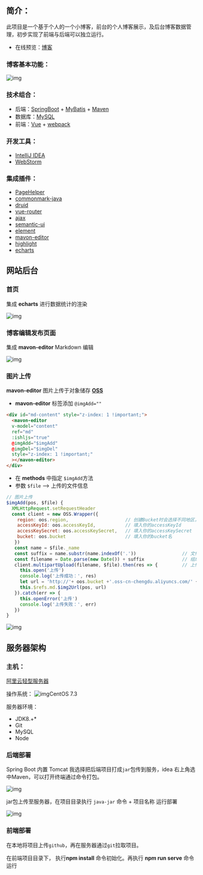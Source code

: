 ## 简介：

此项目是一个基于个人的一个小博客，前台的个人博客展示，及后台博客数据管理，初步实现了前端与后端可以独立运行。

- 在线预览：[博客](https://hyzt.vip) 

### 博客基本功能：

![img](https://202007002.oss-cn-chengdu.aliyuncs.com/images/blog%E9%A1%B9%E7%9B%AE-%E5%8D%9A%E5%AE%A2%E5%9B%BE%E7%89%87/%E5%8D%9A%E5%AE%A2%E5%8A%9F%E8%83%BD%E4%BB%8B%E7%BB%8D.png)

### 技术组合：

- 后端：[SpringBoot](https://spring.io/projects/spring-boot) + [MyBatis](https://mybatis.org/mybatis-3/zh/index.html) + [Maven](https://maven.apache.org/)
- 数据库：[MySQL](https://www.mysql.com/)
- 前端：[Vue](https://vuejs.org/) + [webpack](https://webpack.js.org/)

### 开发工具：

-  [IntelliJ IDEA](https://www.jetbrains.com/idea/)
-  [WebStorm](https://www.jetbrains.com/idea/)

### 集成插件：

- [PageHelper](https://pagehelper.github.io/)
- [commonmark-java](https://github.com/atlassian/commonmark-java)
- [druid](https://github.com/alibaba/druid)
- [vue-router](https://router.vuejs.org/zh/)
- [ajax](https://api.jquery.com/jquery.ajax/)
- [semantic-ui](https://semantic-ui.com/introduction/getting-started.html)
- [element](https://element.eleme.io/#/zh-CN)
- [mavon-editor](https://github.com/hinesboy/mavonEditor)
- [highlight](https://highlightjs.org/)
- [echarts](https://echarts.apache.org/zh/index.html)

## 网站后台

### 首页

集成 **echarts** 进行数据统计的渲染

![img](https://202007002.oss-cn-chengdu.aliyuncs.com/images/blog%E9%A1%B9%E7%9B%AE-%E5%8D%9A%E5%AE%A2%E5%9B%BE%E7%89%87/%E5%90%8E%E5%8F%B0%E9%A6%96%E9%A1%B5.png)

### 博客编辑发布页面

集成 **mavon-editor**  Markdown 编辑

![img](https://202007002.oss-cn-chengdu.aliyuncs.com/images/blog%E9%A1%B9%E7%9B%AE-%E5%8D%9A%E5%AE%A2%E5%9B%BE%E7%89%87/%E5%8D%9A%E5%AE%A2%E7%BC%96%E8%BE%91%E5%8F%91%E5%B8%83%E9%A1%B5%E9%9D%A2.png)

### 图片上传

**mavon-editor** 图片上传于对象储存 **[OSS](https://help.aliyun.com/document_detail/31817.html?spm=a2c4g.11174283.2.5.45eb7da2i9VrUH)** 

- **mavon-editor** 标签添加 `@imgAdd=""` 

~~~html
<div id="md-content" style="z-index: 1 !important;">
  <mavon-editor
  v-model="content"
  ref="md"
  :ishljs="true"
  @imgAdd="$imgAdd"
  @imgDel="$imgDel"
  style="z-index: 1 !important;"
  ></mavon-editor>
</div>
~~~

- 在 **methods** 中指定 `$imgAdd`方法
- 参数  `$file` --> 上传的文件信息

~~~javascript
// 图片上传
$imgAdd(pos, $file) {
  XMLHttpRequest.setRequestHeader
  const client = new OSS.Wrapper({
    region: oos.region,						// 创建Bucket时会选择不同地区，根据自己的选择填入对应名称
    accessKeyId: oos.accessKeyId,			// 填入你的accessKeyId
    accessKeySecret: oos.accessKeySecret,	// 填入你的accessKeySecret
    bucket: oos.bucket						// 填入你的bucket名
   })
   const name = $file._name
   const suffix = name.substr(name.indexOf('.'))                 // 文件后缀
   const filename = Date.parse(new Date()) + suffix              // 组成新的文件名称
   client.multipartUpload(filename, $file).then(res => {         // 上传
     this.open('上传')
     console.log('上传成功：', res)
     let url = 'http://'+ oos.bucket +'.oss-cn-chengdu.aliyuncs.com/' + filename // 拼接回显url
     this.$refs.md.$img2Url(pos, url)
   }).catch(err => {
     this.openError('上传')
     console.log('上传失败：', err)
   })
}
~~~

![img](https://202007002.oss-cn-chengdu.aliyuncs.com/images/blog%E9%A1%B9%E7%9B%AE-%E5%8D%9A%E5%AE%A2%E5%9B%BE%E7%89%87/updateimg.png)

## 服务器架构

### 主机：

[阿里云轻型服务器](https://www.aliyun.com/daily-act/ecs/s6_sales?spm=5176.14145661.J_3598540520.ace-channel-latest-activity-card.3b7018757v7ktZ)

操作系统： ![img](https://gw.alicdn.com/mt/TB18bPMa8USMeJjSszeXXcKgpXa-60-60.png)CentOS 7.3

服务器环境：

- JDK8.+*
- Git
- MySQL
- Node

### 后端部署

Spring Boot 内置 Tomcat 我选择把后端项目打成`jar`包传到服务，idea 右上角选中Maven，可以打开终端通过命令打包。

![img](https://202007002.oss-cn-chengdu.aliyuncs.com/images/blog%E9%A1%B9%E7%9B%AE-%E5%8D%9A%E5%AE%A2%E5%9B%BE%E7%89%87/%E9%A1%B9%E7%9B%AE%E6%89%93%E5%8C%85.png)

jar包上传至服务器，在项目目录执行 `java-jar` 命令 + 项目名称 运行部署

![img](https://202007002.oss-cn-chengdu.aliyuncs.com/images/blog%E9%A1%B9%E7%9B%AE-%E5%8D%9A%E5%AE%A2%E5%9B%BE%E7%89%87/%E5%90%8E%E7%AB%AF%E9%A1%B9%E7%9B%AE%E9%83%A8%E7%BD%B2.png)

### 前端部署

在本地将项目上传`github`，再在服务器通过`git`拉取项目。

在前端项目目录下， 执行**npm install** 命令初始化。再执行 **npm run serve** 命令运行



